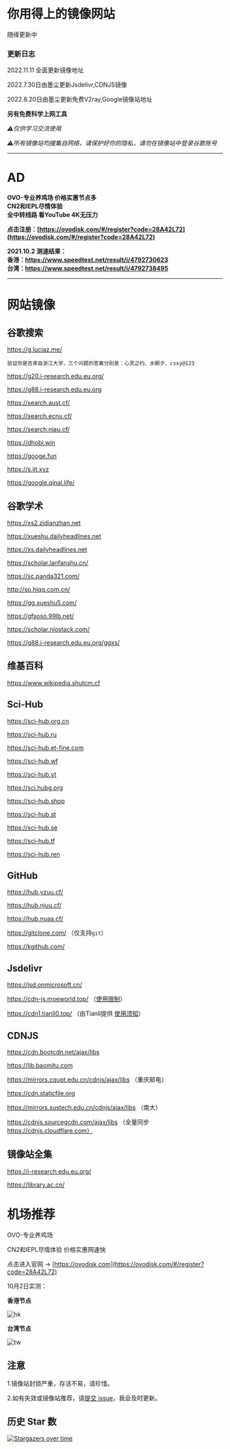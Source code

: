 # 你用得上的镜像网站
随缘更新中

### 更新日志

2022.11.11 全面更新镜像地址

2022.7.30日由墨尘更新Jsdelivr,CDNJS镜像

2022.8.20日由墨尘更新免费V2ray,Google镜像站地址


**另有免费科学上网工具**

*⚠️仅供学习交流使用*

*⚠所有镜像站均搜集自网络，请保护好你的隐私，请勿在镜像站中登录谷歌账号*
*****

# AD
**OVO-专业养鸡场 价格实惠节点多**  
**CN2和IEPL尽情体验**  
**全中转线路 看YouTube 4K无压力**

**点击注册：[https://ovodisk.com/#/register?code=28A42L72](https://ovodisk.com/#/register?code=28A42L72)**

**2021.10.2 测速结果：**  
**香港：https://www.speedtest.net/result/i/4792730623**  
**台湾：https://www.speedtest.net/result/i/4792738495**

*****

# 网站镜像

## 谷歌搜索

https://g.luciaz.me/
```
验证你是否来自浙江大学，三个问题的答案分别是：心灵之约、水朝夕、csxy@123
```

https://g20.i-research.edu.eu.org/

https://g88.i-research.edu.eu.org

https://search.aust.cf/

https://search.ecnu.cf/

https://search.njau.cf/

https://dhobi.win

https://googe.fun

https://s.iit.xyz

https://google.qinai.life/

## 谷歌学术

https://xs2.zidianzhan.net

https://xueshu.dailyheadlines.net

https://xs.dailyheadlines.net

https://scholar.lanfanshu.cn/

https://sc.panda321.com/

http://so.hiqq.com.cn/

https://gg.xueshu5.com/

https://gfsoso.99lb.net/

https://scholar.niostack.com/

https://g88.i-research.edu.eu.org/ggxs/

## 维基百科

https://www.wikipedia.shutcm.cf


## Sci-Hub

https://sci-hub.org.cn

https://sci-hub.ru

https://sci-hub.et-fine.com

https://sci-hub.wf

https://sci-hub.yt

https://sci.hubg.org

https://sci-hub.shop

https://sci-hub.st

https://sci-hub.se

https://sci-hub.tf

https://sci-hub.ren

## GitHub

https://hub.yzuu.cf/

https://hub.njuu.cf/

https://hub.nuaa.cf/

https://gitclone.com/ （仅支持`git`）

https://kgithub.com/

## Jsdelivr

https://jsd.onmicrosoft.cn/ 

https://cdn-js.moeworld.top/  （<a href="https://blog.moeworld.tech/2022/01/29/%E5%88%A9%E7%94%A8-cloudflare-%E6%8B%AF%E6%95%91%E4%BD%A0%E7%9A%84jsdelir%E5%89%8D%E7%AB%AF%E8%B5%84%E6%BA%90/">使用限制</a>）

https://cdn1.tianli0.top/  （由Tianli提供  <a href="https://tianli-blog.club/%e5%85%8d%e8%b4%b9jsd%e9%95%9c%e5%83%8f%e4%bd%bf%e7%94%a8%e6%89%8b%e5%86%8c/">使用须知</a>）

## CDNJS

https://cdn.bootcdn.net/ajax/libs

https://lib.baomitu.com

https://mirrors.cqupt.edu.cn/cdnjs/ajax/libs （重庆邮电）

https://cdn.staticfile.org

https://mirrors.sustech.edu.cn/cdnjs/ajax/libs （南大）

https://cdnjs.sourcegcdn.com/ajax/libs （全量同步 https://cdnjs.cloudflare.com）


## 镜像站全集

https://i-research.edu.eu.org/

https://library.ac.cn/ 

# 机场推荐

OVO-专业养鸡场

CN2和IEPL尽情体验 价格实惠网速快

点击进入官网 → [https://ovodisk.com](https://ovodisk.com/#/register?code=28A42L72)

10月2日实测：

**香港节点**

![hk](https://user-images.githubusercontent.com/42692274/135743685-e29554d7-b344-4067-b863-788c90441d05.png)

**台湾节点**

![tw](https://user-images.githubusercontent.com/42692274/135743692-1c23579c-77a6-4f26-884d-818dd25da996.png)


## 注意

1.镜像站封锁严重，存活不易，请珍惜。

2.如有失效或镜像站推荐，请[提交 issue][1]，我会及时更新。


## 历史 Star 数
[![Stargazers over time](https://starchart.cc/Heroic-Studio/Google-Mirrors.svg)](https://starchart.cc/hmsjy2017/Google-Mirrors)



  [1]: https://github.com/Heroic-Studio/Google-Mirrors/issues/new
